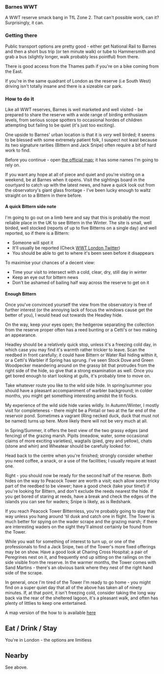### Barnes WWT

A WWT reserve smack bang in TfL Zone 2. That can't possible work, can
it? Surprisingly, it can.

### Getting there

Public transport options are pretty good - either get National Rail to
Barnes and then a short bus trip (or ten minute walk) or tube to
Hammersmith and grab a bus (slightly longer, walk probably less
pointful) from there.

There is good access from the Thames path if you're on a bike coming
from the East.

If you're in the same quadrant of London as the reserve (i.e South
West) driving isn't totally insane and there is a sizeable car park.

### How to do it

Like all WWT reserves, Barnes is well marketed and well visited - be
prepared to share the reserve with a wide range of birding enthusiasm
levels, from serious scope spotters to occasional hordes of children
attempting but failing to be quiet (it's just too exciting).

One upside to Barnes' urban location is that it is _very_ well birded;
it seems to be blessed with some extremely patient folk, I suspect not
least because its two signature rarities (Bittern and Jack Snipe)
often require a bit of hard work to find.

Before you continue - open [the official
map](https://www.wwt.org.uk/userfiles/images/Centre%20maps/WWTLondon-MAP.jpg);
it has some names I'm going to rely on.

If you want any hope at all of piece and quiet and you're visiting on
a weekend, be at Barnes when it opens. Visit the sightings board in
the courtyard to catch up with the latest news, and have a quick look
out from the observatory's giant glass frontage - I've been lucky
enough to waltz straight on to a Bittern in there before.

#### A quick Bittern side note

I'm going to go out on a limb here and say that this is probably the
most reliable place in the UK to see Bittern in the Winter. The site
is small, well birded, well stocked (reports of up to five Bitterns on
a single day) and well reported, so if there is a Bittern:

  * Someone will spot it
  * It'll usually be reported (Check [WWT London Twitter](https://twitter.com/wwtlondon?lang=en))
  * You should be able to get to where it's been seen before it disappears

To maximise your chances of a decent view:

  * Time your visit to intersect with a cold, clear, dry, still day in winter
  * Keep an eye out for bittern news
  * Don't be ashamed of bailing half way across the reserve to get on it

#### Enough Bittern

Once you've convinced yourself the view from the observatory is free
of further interest (or the annoying lack of focus the windows cause
get the better of you), I would head out towards the Headley hide.

On the way, keep your eyes open; the hedgerow separating the
collection from the reserve proper often has a reed bunting or a
Cetti's or two making an appearance.

Headley should be a relatively quick stop, unless it's a freezing cold
day, in which case you may find it's warmth rather trickier to
leave. Scan the reedbed in front carefully; it could have Bittern or
Water Rail hiding within it, or a Cetti's Warbler if Spring has
sprung. I've seen Stock Dove and Green Woodpecker meandering around on
the grassy bit that protrudes from the right side of the hide, so give
that a strong examination as well. Once you get bored enough to start
looking at gulls, it's probably time to move on.

Take whatever route you like to the wild side hide. In spring/summer
you should have a pleasant accompaniment of warbler background; in
colder months, you might get something interesting amidst the tit
flocks.

My experience of the wild side hide varies wildly. In Autumn/Winter, I
mostly visit for completeness - there might be a Pintail or two at the
far end of the reservoir pond. Sometimes a vagrant (Ring necked duck,
duck that must not be named) turns up here. More likely there will not
be very much at all.

In Spring/Summer, it offers the best view of the two grassy edges (and
fencing) of the grazing marsh. Pipits (meadow, water, some occasional
claims of more exciting varieties), wagtails (pied, grey and yellow),
chats (stone and whin) and Wheatear should be carefully looked for.

Head back to the centre when you're finished; strongly consider
whether you need coffee, a snack, or a use of the facilities; I
usually require at least one.

Right - you should now be ready for the second half of the
reserve. Both hides on the way to Peacock Tower are worth a visit;
each allow some tricky part of the reedbed to be viewer; have a good
check (take your time!) if you're looking for Bittern, and don't
exclude the reeds nearest the hide. If you get bored of staring at
reeds, have a break and check the edges of the islands you can see for
waders; Snipe is likely, as is Redshank.

If you reach Peacock Tower Bitternless, you're probably going to stay
that way unless you hang around 'til dusk and catch one in flight. The
Tower is much better for spying on the wader scrape and the grazing
marsh; if there are interesting waders on the sight they'll almost
certainly be found from the Tower.

While you wait for something of interest to turn up, or one of the
professionals to find a Jack Snipe, two of the Tower's more fixed
offerings may be on show. Have a good look at Charing Cross Hospital;
a pair of Peregrines nest on it, and frequently end up sitting on the
railings on the side visible from the reserve. In the warmer months,
the Tower comes with Sand Martins - there's an obvious bank where they
nest of the right hand side of the scrape.

In general, once I'm tired of the Tower I'm ready to go home - you
might find on a super quiet day that all of the above has taken all of
ninety minutes. If, at that point, it isn't freezing cold, consider
taking the long way back via the rear of the sheltered lagoon, it's a
pleasant walk, and often has plenty of littlies to keep one
entertained.

A map version of the how to is available
[here](https://drive.google.com/open?id=1hea4aGqt_3IZi8UkvRKxQV5i4JbYw_q_&usp=sharing)

## Eat / Drink / Stay

You're in London - the options are limitless

## Nearby

See above.
